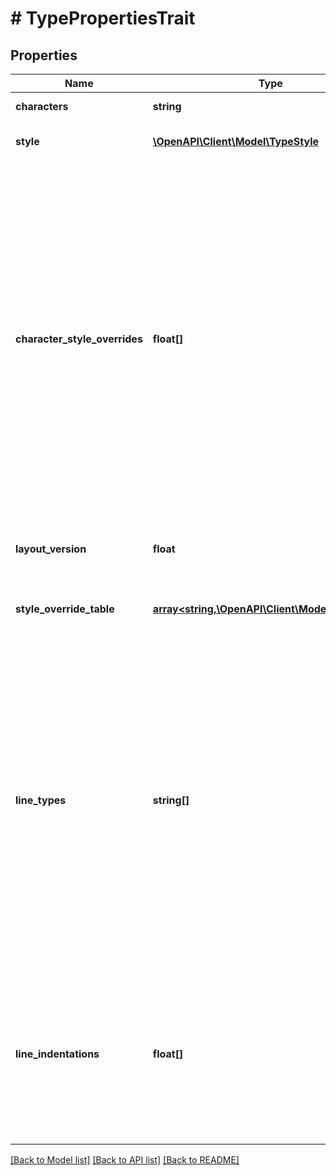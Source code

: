# # TypePropertiesTrait

## Properties

Name | Type | Description | Notes
------------ | ------------- | ------------- | -------------
**characters** | **string** | The raw characters in the text node. |
**style** | [**\OpenAPI\Client\Model\TypeStyle**](TypeStyle.md) | Style of text including font family and weight. |
**character_style_overrides** | **float[]** | The array corresponds to characters in the text box, where each element references the &#39;styleOverrideTable&#39; to apply specific styles to each character. The array&#39;s length can be less than or equal to the number of characters due to the removal of trailing zeros. Elements with a value of 0 indicate characters that use the default type style. If the array is shorter than the total number of characters, the characters beyond the array&#39;s length also use the default style. |
**layout_version** | **float** | Internal property, preserved for backward compatibility. Avoid using this value. | [optional]
**style_override_table** | [**array<string,\OpenAPI\Client\Model\TypeStyle>**](TypeStyle.md) | Map from ID to TypeStyle for looking up style overrides. |
**line_types** | **string[]** | An array with the same number of elements as lines in the text node, where lines are delimited by newline or paragraph separator characters. Each element in the array corresponds to the list type of a specific line. List types are represented as string enums with one of these possible values:  - &#x60;NONE&#x60;: Not a list item. - &#x60;ORDERED&#x60;: Text is an ordered list (numbered). - &#x60;UNORDERED&#x60;: Text is an unordered list (bulleted). |
**line_indentations** | **float[]** | An array with the same number of elements as lines in the text node, where lines are delimited by newline or paragraph separator characters. Each element in the array corresponds to the indentation level of a specific line. |

[[Back to Model list]](../../README.md#models) [[Back to API list]](../../README.md#endpoints) [[Back to README]](../../README.md)
